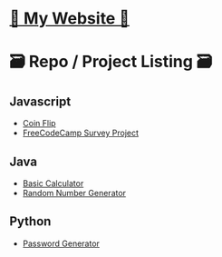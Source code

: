 # [🌼 My Website 🌼](https://kathylam204.github.io/)

# 🗃️ Repo / Project Listing 🗃️

## Javascript
- [Coin Flip](https://github.com/kathylam204/coin-flip)
- [FreeCodeCamp Survey Project](https://github.com/kathylam204/surveyform)

## Java
- [Basic Calculator](https://github.com/kathylam204/calculator)
- [Random Number Generator](https://github.com/kathylam204/numbergenerator)

## Python
- [Password Generator](https://github.com/kathylam204/password-generator)

<!---
## C#
*(Projects coming soon)*

## SQL
*(Projects coming soon)*

## Typescript
*(Projects coming soon)*

## C++
*(Projects coming soon)*

## React
*(Projects coming soon)*

## Go
*(Projects coming soon)*
-->
